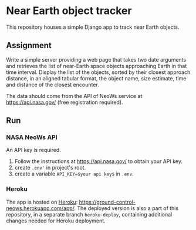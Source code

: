 # Near Earth object tracker

This repository houses a simple Django app to track near Earth objects.

## Assignment

Write a simple server providing a web page that takes two date arguments and retrieves the list of near-Earth space
objects approaching Earth in that time interval. Display the list of the objects, sorted by their closest approach
distance, in an aligned tabular format, the object name, size estimate, time and distance of the closest encounter.

The data should come from the API of NeoWs service at https://api.nasa.gov/ (free registration required).


## Run

### NASA NeoWs API

An API key is required.

1. Follow the instructions at https://api.nasa.gov/ to obtain your API key.
2. create `.env'` in project's root.
3. create a variable `API_KEY=$your api key$` in `.env`.

### Heroku

The app is hosted on [Heroku](https://dashboard.heroku.com/): https://ground-control-neows.herokuapp.com/app/. The deployed version is also a part of this repository, in a separate branch `heroku-deploy`, containing additional changes needed for Heroku deployment.

